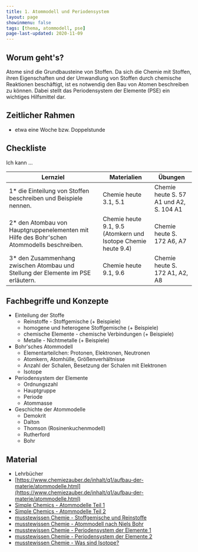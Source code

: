 ```yaml
---
title: 1. Atommodell und Periodensystem
layout: page
showinmenu: false
tags: [thema, atommodell, pse]
page-last-updated: 2020-11-09
---
```


## Worum geht's?

Atome sind die Grundbausteine von Stoffen. Da sich die Chemie mit Stoffen, ihren Eigenschaften und der Umwandlung von Stoffen durch chemische Reaktionen beschäftigt, ist es notwendig den Bau von Atomen beschreiben zu können. Dabei stellt das Periodensystem der Elemente (PSE) ein wichtiges Hilfsmittel dar.

## Zeitlicher Rahmen

- etwa eine Woche bzw. Doppelstunde

## Checkliste

Ich kann ...

| Lernziel | Materialien | Übungen |
| ---      | ---         | ---     |   
| 1* die Einteilung von Stoffen beschreiben und Beispiele nennen. | Chemie heute 3.1, 5.1 | Chemie heute S. 57 A1 und A2, S. 104 A1 |
| 2* den Atombau von Hauptgruppenelementen mit Hilfe des Bohr'schen Atommodells beschreiben. | Chemie heute 9.1, 9.5 (Atomkern und Isotope Chemie heute 9.4) | Chemie heute S. 172 A6, A7 |
| 3* den Zusammenhang zwischen Atombau und Stellung der Elemente im PSE erläutern. | Chemie heute 9.1, 9.6 | Chemie heute S. 172 A1, A2, A8 |

## Fachbegriffe und Konzepte

- Einteilung der Stoffe
	- Reinstoffe - Stoffgemische (+ Beispiele)
	- homogene und heterogene Stoffgemische (+ Beispiele)
	- chemische Elemente - chemische Verbindungen (+ Beispiele)
	- Metalle - Nichtmetalle (+ Beispiele)
- Bohr'sches Atommodell
	- Elementarteilchen: Protonen, Elektronen, Neutronen
	- Atomkern, Atomhülle, Größenverhältnisse
	- Anzahl der Schalen, Besetzung der Schalen mit Elektronen
	- Isotope
- Periodensystem der Elemente
	- Ordnungszahl
	- Hauptgruppe
	- Periode
	- Atommasse
- Geschichte der Atommodelle
	- Demokrit
	- Dalton
	- Thomson (Rosinenkuchenmodell)
	- Rutherford
	- Bohr

## Material

- Lehrbücher
- [https://www.chemiezauber.de/inhalt/q1/aufbau-der-materie/atommodelle.html](https://www.chemiezauber.de/inhalt/q1/aufbau-der-materie/atommodelle.html)
- [Simple Chemics - Atommodelle Teil 1](https://www.youtube.com/watch?v=vBXaINQwpZ0)
- [Simple Chemics - Atommodelle Teil 2](https://www.youtube.com/watch?v=hwhTXmT1xS4)
- [musstewissen Chemie - Stoffgemische und Reinstoffe](https://www.youtube.com/watch?v=FEK9tTWGiSk)
- [musstewissen Chemie - Atommodell nach Niels Bohr](https://www.youtube.com/watch?v=cG770N48Hzk)
- [musstewissen Chemie - Periodensystem der Elemente 1](https://www.youtube.com/watch?v=J2KJRRH0E3Y)
- [musstewissen Chemie - Periodensystem der Elemente 2](https://www.youtube.com/watch?v=f5-W87IGLFY)
- [musstewissen Chemie - Was sind Isotope?](https://www.youtube.com/watch?v=6DqCWFC4o6w)
